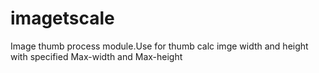 imagetscale
===========

Image thumb process module.Use for thumb calc imge width and height with specified Max-width and Max-height

